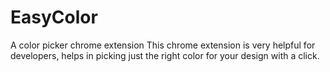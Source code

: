 # EasyColor
A color picker chrome extension
This chrome extension is very helpful for developers, helps in picking just the right color for your design with a click.
